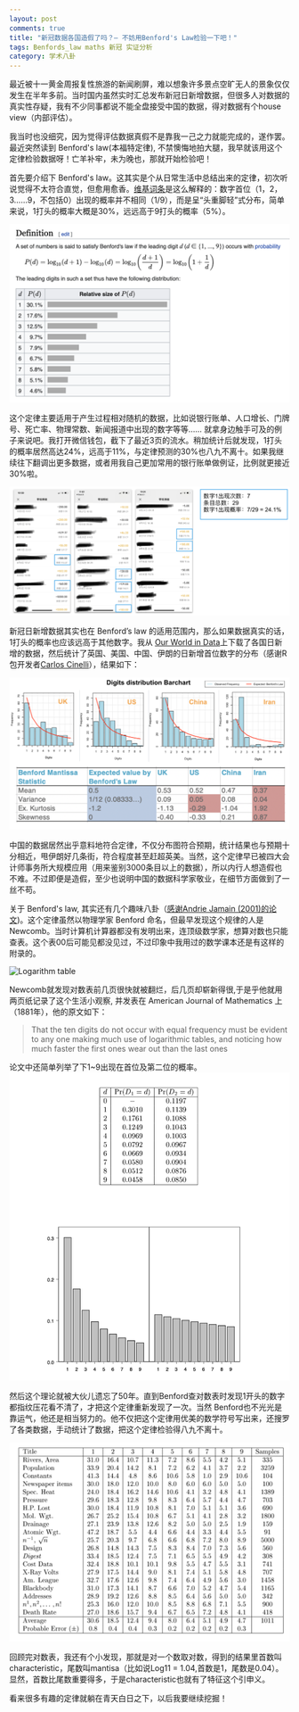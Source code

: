 ```yaml
---
layout: post
comments: true
title: "新冠数据各国造假了吗？— 不妨用Benford's Law检验一下吧！"
tags: Benfords_law maths 新冠 实证分析 
category: 学术八卦
---
```


最近被十一黄金周报复性旅游的新闻刷屏，难以想象许多景点空旷无人的景象仅仅发生在半年多前。当时国内虽然实时汇总发布新冠日新增数据，但很多人对数据的真实性存疑，我有不少同事都说不能全盘接受中国的数据，得对数据有个house view（内部评估）。

我当时也没细究，因为觉得评估数据真假不是靠我一己之力就能完成的，遂作罢。最近突然读到 Benford's law(本福特定律), 不禁懊悔地拍大腿，我早就该用这个定律检验数据呀！亡羊补牢，未为晚也，那就开始检验吧！
 
首先要介绍下 Benford's law。这其实是个从日常生活中总结出来的定律，初次听说觉得不太符合直觉，但愈用愈香。[维基词条](https://en.wikipedia.org/wiki/Benford%27s_law)是这么解释的：数字首位（1，2，3……9，不包括0）出现的概率并不相同（1/9），而是呈“头重脚轻”式分布，简单来说，1打头的概率大概是30%，远远高于9打头的概率（5%）。

![Wikipedia entry](/images/benford_illustration2.png)

这个定律主要适用于产生过程相对随机的数据，比如说银行账单、人口增长、门牌号、死亡率、物理常数、新闻报道中出现的数字等等…… 就拿身边触手可及的例子来说吧。我打开微信钱包，截下了最近3页的流水。稍加统计后就发现，1打头的概率居然高达24%，远高于11%，与定律预测的30%也八九不离十。如果我继续往下翻调出更多数据，或者用我自己更加常用的银行账单做例证，比例就更接近30%啦。

![wechat wallet statement](/images/benford_illustration1.png)

新冠日新增数据其实也在 Benford’s law 的适用范围内，那么如果数据真实的话，1打头的概率也应该远高于其他数字。我从 [Our World in Data](https://ourworldindata.org/coronavirus)上下载了各国日新增的数据，然后统计了英国、美国、中国、伊朗的日新增首位数字的分布（感谢R包开发者[Carlos Cinelli](https://www.rdocumentation.org/packages/benford.analysis/versions/0.1.5)），结果如下：

![COVID test data](/images/benford_illustration3.png)

中国的数据居然出乎意料地符合定律，不仅分布图符合预期，统计结果也与预期十分相近，甩伊朗好几条街，符合程度甚至赶超英美。当然，这个定律早已被四大会计师事务所大规模应用（用来鉴别3000条目以上的数据），所以内行人想造假也不难。不过即便是造假，至少也说明中国的数据科学家敬业，在细节方面做到了一丝不苟。

关于 Benford's law, 其实还有几个趣味八卦（[感谢Andrie Jamain (2001)的论文](https://wwwf.imperial.ac.uk/~nadams/classificationgroup/Benfords-Law.pdf))。这个定律虽然以物理学家 Benford 命名，但最早发现这个规律的人是 Newcomb。当时计算机计算器都没有发明出来，连顶级数学家，想算对数也只能查表。这个表00后可能见都没见过，不过印象中我用过的数学课本还是有这样的附录的。

![Logarithm table](/images/benford_illustration4.png)

Newcomb就发现对数表前几页很快就被翻烂，后几页却崭新得很,于是乎他就用两页纸记录了这个生活小观察, 并发表在 American Journal of Mathematics 上（1881年），他的原文如下：
> That the ten digits do not occur with equal frequency must be evident to any one making much use of logarithmic tables, and noticing how much faster the first ones wear out than the last ones

论文中还简单列举了下1~9出现在首位及第二位的概率。
![New Comb table](/images/benford_illustration7.png)

然后这个理论就被大伙儿遗忘了50年。直到Benford查对数表时发现1开头的数字都指纹压花看不清了，才把这个定律重新发现了一次。当然 Benford也不光光是靠运气，他还是相当努力的。他不仅把这个定律用优美的数学符号写出来，还搜罗了各类数据，手动统计了数据，把这个定律检验得八九不离十。

![Benford table](/images/benford_illustration5.png)
 
回顾完对数表，我还有个小发现，那就是对一个数取对数，得到的结果里首数叫characteristic，尾数叫mantisa（比如说Log11 = 1.04,首数是1，尾数是0.04）。显然，首数比尾数重要得多，于是characteristic也就有了特征这个引申义。

看来很多有趣的定律就躺在青天白日之下，以后我要继续挖掘！
 
 
<!--The law of probability of the occurrence of numbers is such that all mantissae of their logarithms are equally likely-->
 